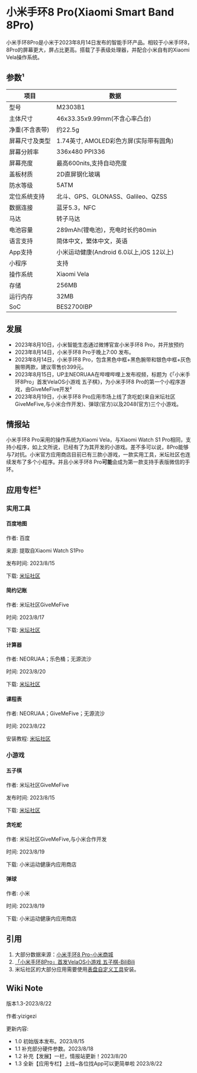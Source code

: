 # 小米手环8 Pro(Xiaomi Smart Band 8Pro)

小米手环8Pro是小米于2023年8月14日发布的智能手环产品。相较于小米手环8，8Pro的屏幕更大，屏占比更高。搭载了手表级处理器，并配合小米自有的Xiaomi Vela操作系统。

## 参数¹

| 项目           | 数据                                     |
| -------------- | ---------------------------------------- |
| 型号           | M2303B1                                  |
| 主体尺寸       | 46x33.35x9.99mm(不含心率凸台)            |
| 净重(不含表带) | 约22.5g                                  |
| 屏幕尺寸及类型 | 1.74英寸, AMOLED彩色方屏(实际带有圆角)   |
| 屏幕分辨率     | 336x480 PPI336                           |
| 屏幕亮度       | 最高600nits,支持自动亮度                 |
| 盖板材质       | 2D直屏钢化玻璃                           |
| 防水等级       | 5ATM                                     |
| 定位系统支持   | 北斗、GPS、GLONASS、Galileo、QZSS        |
| 数据连接       | 蓝牙5.3，NFC                             |
| 马达           | 转子马达                                 |
| 电池容量       | 289mAh(锂电池)，充电时长约80min          |
| 语言支持       | 简体中文，繁体中文，英语                 |
| App支持        | 小米运动健康(Android 6.0以上,iOS 12以上) |
| 小程序         | 支持                                     |
| 操作系统       | Xiaomi Vela                              |
| 存储           | 256MB                                    |
| 运行内存       | 32MB                                     |
| SoC            | BES2700IBP                               |

## 发展

- 2023年8月10日，小米智能生态通过微博官宣小米手环8 Pro，并开放预约
- 2023年8月14日，小米手环8 Pro于晚上7:00 发布。
- 2023年8月14日，小米手环8 Pro，包含黑色中框+黑色腕带和银色中框+灰色腕带两款，建议零售价399元。
- 2023年8月15日，UP主NEORUAA在哔哩哔哩上发布视频，标题为《「小米手环8Pro」首发VelaOS小游戏 五子棋》，为小米手环8 Pro的第一个小程序游戏，由GiveMeFive开发²
- 2023年8月19日，小米手环8 Pro应用市场上线了贪吃蛇(来自米坛社区GiveMeFive,与小米合作开发)、弹球(官方)以及2048(官方)三个小游戏。

## 情报站

小米手环8 Pro采用的操作系统为Xiaomi Vela，与Xiaomi Watch S1 Pro相同，支持小程序，如上文所说，已经有了为其开发的小游戏。差不多可以说，8Pro能够与7对抗。小米官方应用商店目前已有三款小游戏，一款实用工具，米坛社区也连续发布了多个小程序。并且小米手环8 Pro**可能**会成为第一款支持手表版微信的手环。

## 应用专栏³

### 实用工具

#### 百度地图

作者: 百度

来源: 提取自Xiaomi Watch S1Pro

发布时间: 2023/8/15

下载: [米坛社区](https://www.bandbbs.cn/resources/1446/)

#### 简约记账

作者: 米坛社区GiveMeFive

时间: 2023/8/17

下载: [米坛社区](https://www.bandbbs.cn/threads/7727/)

#### 计算器

作者: NEORUAA；乐色桶；无源流沙

时间: 2023/8/20

下载: [米坛社区](https://www.bandbbs.cn/resources/1710/)

#### 课程表

作者: NEORUAA；GiveMeFive；无源流沙

时间: 2023/8/22

安装教程: [米坛社区](https://www.bandbbs.cn/threads/7857/)

### 小游戏

#### 五子棋

作者: 米坛社区GiveMeFive

发布时间: 2023/8/15

下载: [米坛社区](https://www.bandbbs.cn/resources/1446/)

#### 贪吃蛇

作者: 米坛社区GiveMeFive,与小米合作开发

时间: 2023/8/19

下载: 小米运动健康内应用商店

#### 弹球

作者: 小米

时间: 2023/8/19

下载: 小米运动健康内应用商店

## 引用

1. 大部分数据来源：[小米手环8 Pro-小米商城](https://www.mi.com/xiaomi-shouhuan-8-pro/specs "点击跳转")
2. [「小米手环8Pro」首发VelaOS小游戏 五子棋-BiliBili](https://www.bilibili.com/video/BV1sr4y1d7xQ/)
3. 米坛社区的大部分应用需要使用[表盘自定义工具](https://www.bandbbs.cn/threads/7646/ "点击下载")安装。

## Wiki Note

版本1.3-2023/8/22

作者:yizigezi

更新内容:

- 1.0 初始版本发布。2023/8/15
- 1.1 补充部分硬件参数。2023/8/18
- 1.2 补充【发展】一栏，情报站更新！2023/8/20
- 1.3 全新【应用专栏】上线~各位找App可以更简单啦 2023/8/22
